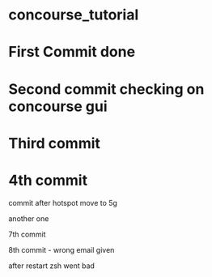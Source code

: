 # concourse_tutorial

# First Commit done

# Second commit checking on concourse gui

# Third commit

# 4th commit

commit after hotspot move to 5g

another one

7th commit

8th commit - wrong email given

after restart zsh went bad  
